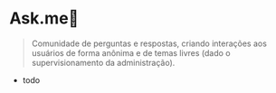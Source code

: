 # Ask.me🤔

> Comunidade de perguntas e respostas, criando interações aos usuários de forma anônima e de temas livres (dado o supervisionamento da administração).

- todo
